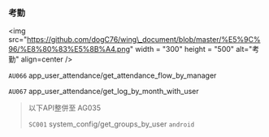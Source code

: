 ### 考勤

&lt;img src="https://github.com/dogC76/wing\_document/blob/master/%E5%9C%96/%E8%80%83%E5%8B%A4.png" width = "300" height = "500" alt="考勤" align=center /&gt;  



`AU066` app\_user\_attendance/get\_attendance\_flow\_by\_manager  

`AU067` app\_user\_attendance/get\_log\_by\_month\_with\_user  



> 以下API整併至 AG035   
>
> `SC001` system\_config/get\_groups\_by\_user `android`



